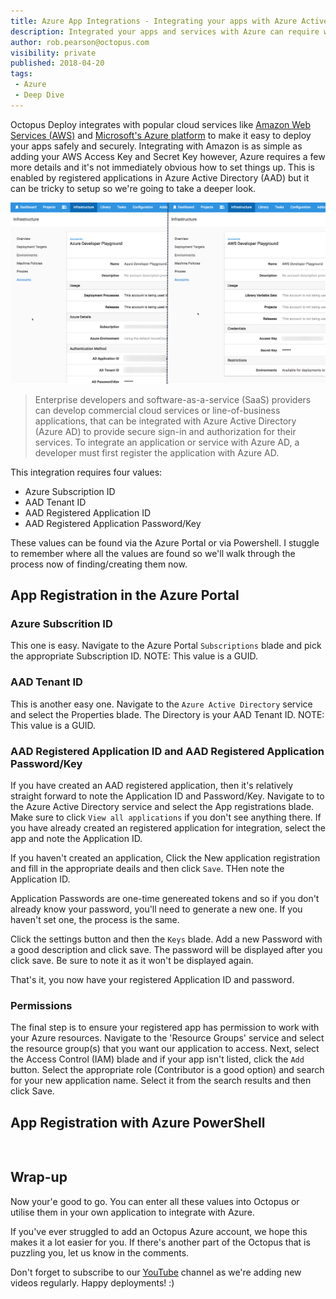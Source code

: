 ```yaml
---
title: Azure App Integrations - Integrating your apps with Azure Active Directory (AAD)
description: Integrated your apps and services with Azure can require working with 
author: rob.pearson@octopus.com
visibility: private
published: 2018-04-20
tags:
 - Azure
 - Deep Dive
---
```


Octopus Deploy integrates with popular cloud services like [Amazon Web Services (AWS)](https://aws.amazon.com/) and [Microsoft's Azure platform](https://azure.microsoft.com/) to make it easy to deploy your apps safely and securely. Integrating with Amazon is as simple as adding your AWS Access Key and Secret Key however, Azure requires a few more details and it's not immediately obvious how to set things up. This is enabled by registered applications in Azure Active Directory (AAD) but it can be tricky to setup so we're going to take a deeper look.

![Octopus Accounts](octopus-accounts.png "width=500")


> Enterprise developers and software-as-a-service (SaaS) providers can develop commercial cloud services or line-of-business applications, that can be integrated with Azure Active Directory (Azure AD) to provide secure sign-in and authorization for their services. To integrate an application or service with Azure AD, a developer must first register the application with Azure AD.

This integration requires four values:
* Azure Subscription ID
* AAD Tenant ID
* AAD Registered Application ID
* AAD Registered Application Password/Key

These values can be found via the Azure Portal or via Powershell. I stuggle to remember where all the values are found so we'll walk through the process now of finding/creating them now.

## App Registration in the Azure Portal

### Azure Subscrition ID

This one is easy. Navigate to the Azure Portal `Subscriptions` blade and pick the appropriate Subscription ID. NOTE: This value is a GUID.

### AAD Tenant ID

This is another easy one. Navigate to the `Azure Active Directory` service and select the Properties blade. The Directory is your AAD Tenant ID. NOTE: This value is a GUID.

### AAD Registered Application ID and AAD Registered Application Password/Key

If you have created an AAD registered application, then it's relatively straight forward to note the Application ID and Password/Key. Navigate to to the Azure Active Directory service and select the App registrations blade. Make sure to click `View all applications` if you don't see anything there. If you have already created an registered application for integration, select the app and note the Application ID. 

If you haven't created an application, Click the New application registration and fill in the appropriate deails and then click `Save`. THen note the Application ID. 

Application Passwords are one-time genereated tokens and so if you don't already know your password, you'll need to generate a new one. If you haven't set one, the process is the same. 

Click the settings button and then the `Keys` blade. Add a new Password with a good description and click save. The password will be displayed after you click save. Be sure to note it as it won't be displayed again. 

That's it, you now have your registered Application ID and password.

### Permissions

The final step is to ensure your registered app has permission to work with your Azure resources. Navigate to the 'Resource Groups' service and select the resource group(s) that you want our application to access. Next, select the Access Control (IAM) blade and if your app isn't listed, click the `Add` button. Select the appropriate role (Contributor is a good option) and search for your new application name. Select it from the search results and then click Save.  


## App Registration with Azure PowerShell


```


```

## Wrap-up

Now your'e good to go. You can enter all these values into Octopus or utilise them in your own application to integrate with Azure.  

If you've ever struggled to add an Octopus Azure account, we hope this makes it a lot easier for you. If there's another part of the Octopus that is puzzling you, let us know in the comments.

Don't forget to subscribe to our [YouTube](https://youtube.com/octopusdeploy) channel as we're adding new videos regularly. Happy deployments! :)
